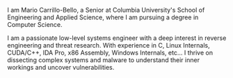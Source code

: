 I am Mario Carrillo-Bello, a Senior at Columbia University's School of Engineering and Applied Science, where I am pursuing a degree in Computer Science.

I am a passionate low-level systems engineer with a deep interest in reverse engineering and threat research. With experience in C, Linux Internals, CUDA/C++, IDA Pro, x86 Assembly, Windows Internals, etc... I thrive on dissecting complex systems and malware to understand their inner workings and uncover vulnerabilities.
<!---
CarrilloMario831/CarrilloMario831 is a ✨ special ✨ repository because its `README.md` (this file) appears on your GitHub profile.
You can click the Preview link to take a look at your changes.
--->
